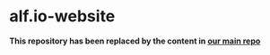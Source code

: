 alf.io-website
==============

**This repository has been replaced by the content in [our main repo](https://github.com/alfio-event/alf.io/tree/master/website)**
